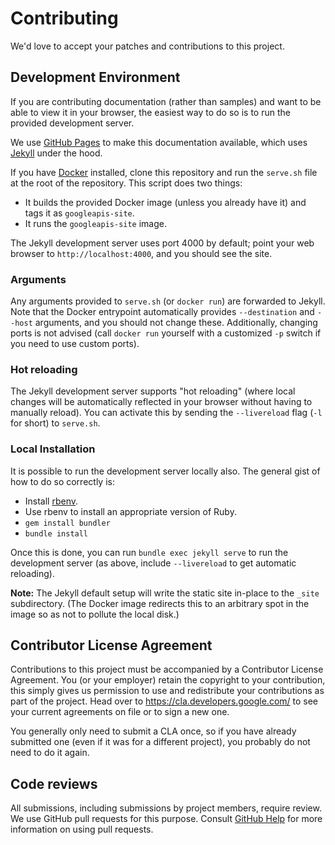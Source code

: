 # Contributing

We'd love to accept your patches and contributions to this project.

## Development Environment

If you are contributing documentation (rather than samples) and want to be able
to view it in your browser, the easiest way to do so is to run the provided
development server.

We use [GitHub Pages][1] to make this documentation available, which uses
[Jekyll][2] under the hood.

If you have [Docker][3] installed, clone this repository and run the
`serve.sh` file at the root of the repository. This script does two things:

  * It builds the provided Docker image (unless you already have it) and tags
    it as `googleapis-site`.
  * It runs the `googleapis-site` image.

The Jekyll development server uses port 4000 by default; point your web
browser to `http://localhost:4000`, and you should see the site.

### Arguments

Any arguments provided to `serve.sh` (or `docker run`) are forwarded to Jekyll.
Note that the Docker entrypoint automatically provides `--destination` and
`--host` arguments, and you should not change these. Additionally, changing
ports is not advised (call `docker run` yourself with a customized `-p` switch
if you need to use custom ports).

### Hot reloading

The Jekyll development server supports "hot reloading" (where local changes will
be automatically reflected in your browser without having to manually reload).
You can activate this by sending the `--livereload` flag (`-l` for short) to
`serve.sh`.

### Local Installation

It is possible to run the development server locally also. The general gist of
how to do so correctly is:

  * Install [rbenv](https://github.com/rbenv/rbenv).
  * Use rbenv to install an appropriate version of Ruby.
  * `gem install bundler`
  * `bundle install`

Once this is done, you can run `bundle exec jekyll serve` to run the development
server (as above, include `--livereload` to get automatic reloading).

**Note:** The Jekyll default setup will write the static site in-place to the
`_site` subdirectory. (The Docker image redirects this to an arbitrary spot
in the image so as not to pollute the local disk.)

## Contributor License Agreement

Contributions to this project must be accompanied by a Contributor License
Agreement. You (or your employer) retain the copyright to your contribution,
this simply gives us permission to use and redistribute your contributions as
part of the project. Head over to <https://cla.developers.google.com/> to see
your current agreements on file or to sign a new one.

You generally only need to submit a CLA once, so if you have already submitted
one (even if it was for a different project), you probably do not need to do it
again.

## Code reviews

All submissions, including submissions by project members, require review. We
use GitHub pull requests for this purpose. Consult
[GitHub Help](https://help.github.com/articles/about-pull-requests/) for more
information on using pull requests.


[1]: https://pages.github.com/
[2]: https://jekyllrb.com/
[3]: https://docker.com/
